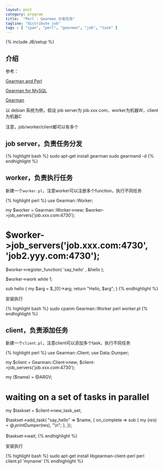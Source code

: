 ```yaml
---
layout: post
category: program
title:  "Perl : Gearman 分发任务"
tagline: "distribute job"
tags : [ "cpan", "perl", "gearman", "job", "task" ] 
---
```

{% include JB/setup %}

## 介绍

参考：

[Gearman and Perl](http://www.slideshare.net/andy.sh/gearman-and-perl)

[Gearman for MySQL](http://www.slideshare.net/datacharmer/gearman-for-mysql)

[Gearman](http://search.cpan.org/~dormando/Gearman/)

以 debian 系统为例，假设 job server为 job.xxx.com，worker为机器W，client为机器C

注意，job/worker/client都可以有多个

## job server，负责任务分发

{% highlight bash %}
sudo apt-get install gearman
sudo gearmand -d
{% endhighlight %}

## worker，负责执行任务

新建一个``worker.pl``，注意worker可以注册多个function，执行不同任务

{% highlight perl %}
use Gearman::Worker;

my $worker = Gearman::Worker->new;
$worker->job_servers('job.xxx.com:4730');
# $worker->job_servers('job.xxx.com:4730', 'job2.yyy.com:4730');

$worker->register_function(
'say_hello' , \&hello
);

$worker->work while 1;

sub hello {
    my $arg = $_[0]->arg;
    return "Hello, $arg";
}
{% endhighlight %}

安装执行

{% highlight bash %}
sudo cpanm Gearman::Worker
perl worker.pl
{% endhighlight %}


## client，负责添加任务

新建一个``client.pl``，注意client可以添加多个task，执行不同任务

{% highlight perl %}
use Gearman::Client;
use Data::Dumper;

my $client = Gearman::Client->new;
$client->job_servers('job.xxx.com:4730');

my ($name) = @ARGV;

# waiting on a set of tasks in parallel
my $taskset = $client->new_task_set;

$taskset->add_task( "say_hello" => $name, {
                on_complete => sub {
                        my ($res) = @_;
                        print Dumper($res), "\n";
                },
        });

$taskset->wait;
{% endhighlight %}

安装执行

{% highlight bash %}
sudo apt-get install libgearman-client-perl
perl client.pl 'myname'
{% endhighlight %}
